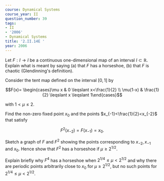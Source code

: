 ```yaml
---
course: Dynamical Systems
course_year: II
question_number: 39
tags:
- II
- '2006'
- Dynamical Systems
title: '2.II.14E '
year: 2006
---
```



Let $F: I \rightarrow I$ be a continuous one-dimensional map of an interval $I \subset \mathbb{R}$. Explain what is meant by saying (a) that $F$ has a horseshoe, (b) that $F$ is chaotic (Glendinning's definition).

Consider the tent map defined on the interval $[0,1]$ by

$$F(x)= \begin{cases}\mu x & 0 \leqslant x<\frac{1}{2} \\ \mu(1-x) & \frac{1}{2} \leqslant x \leqslant 1\end{cases}$$

with $1<\mu \leqslant 2$.

Find the non-zero fixed point $x_{0}$ and the points $x_{-1}<\frac{1}{2}<x_{-2}$ that satisfy

$$F^{2}\left(x_{-2}\right)=F\left(x_{-1}\right)=x_{0} .$$

Sketch a graph of $F$ and $F^{2}$ showing the points corresponding to $x_{-2}, x_{-1}$ and $x_{0}$. Hence show that $F^{2}$ has a horseshoe if $\mu \geqslant 2^{1 / 2}$.

Explain briefly why $F^{4}$ has a horseshoe when $2^{1 / 4} \leqslant \mu<2^{1 / 2}$ and why there are periodic points arbitrarily close to $x_{0}$ for $\mu \geqslant 2^{1 / 2}$, but no such points for $2^{1 / 4} \leqslant \mu<2^{1 / 2}$.